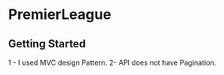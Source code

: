 # PremierLeague


## Getting Started


 1 - I used MVC design Pattern.
 2- API does not have Pagination.

